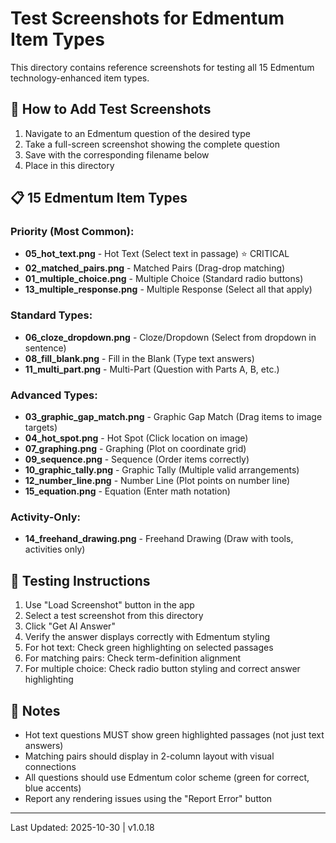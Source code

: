 # Test Screenshots for Edmentum Item Types

This directory contains reference screenshots for testing all 15 Edmentum technology-enhanced item types.

## 📸 How to Add Test Screenshots

1. Navigate to an Edmentum question of the desired type
2. Take a full-screen screenshot showing the complete question
3. Save with the corresponding filename below
4. Place in this directory

## 📋 15 Edmentum Item Types

### Priority (Most Common):
- **05_hot_text.png** - Hot Text (Select text in passage) ⭐ CRITICAL
- **02_matched_pairs.png** - Matched Pairs (Drag-drop matching)
- **01_multiple_choice.png** - Multiple Choice (Standard radio buttons)
- **13_multiple_response.png** - Multiple Response (Select all that apply)

### Standard Types:
- **06_cloze_dropdown.png** - Cloze/Dropdown (Select from dropdown in sentence)
- **08_fill_blank.png** - Fill in the Blank (Type text answers)
- **11_multi_part.png** - Multi-Part (Question with Parts A, B, etc.)

### Advanced Types:
- **03_graphic_gap_match.png** - Graphic Gap Match (Drag items to image targets)
- **04_hot_spot.png** - Hot Spot (Click location on image)
- **07_graphing.png** - Graphing (Plot on coordinate grid)
- **09_sequence.png** - Sequence (Order items correctly)
- **10_graphic_tally.png** - Graphic Tally (Multiple valid arrangements)
- **12_number_line.png** - Number Line (Plot points on number line)
- **15_equation.png** - Equation (Enter math notation)

### Activity-Only:
- **14_freehand_drawing.png** - Freehand Drawing (Draw with tools, activities only)

## 🧪 Testing Instructions

1. Use "Load Screenshot" button in the app
2. Select a test screenshot from this directory
3. Click "Get AI Answer"
4. Verify the answer displays correctly with Edmentum styling
5. For hot text: Check green highlighting on selected passages
6. For matching pairs: Check term-definition alignment
7. For multiple choice: Check radio button styling and correct answer highlighting

## 📝 Notes

- Hot text questions MUST show green highlighted passages (not just text answers)
- Matching pairs should display in 2-column layout with visual connections
- All questions should use Edmentum color scheme (green for correct, blue accents)
- Report any rendering issues using the "Report Error" button

---

Last Updated: 2025-10-30 | v1.0.18
